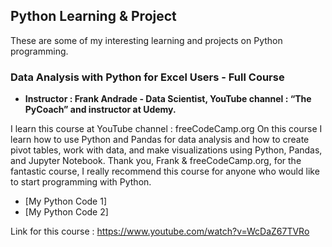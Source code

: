 ## Python Learning & Project
These are some of my interesting learning and projects on Python programming.

### Data Analysis with Python for Excel Users - Full Course

- **Instructor : Frank Andrade - Data Scientist, YouTube channel : “The PyCoach” and instructor at Udemy.**

I learn this course at YouTube channel : freeCodeCamp.org
On this course I learn how to use Python and Pandas for data analysis and how to create pivot tables, work with data, and make visualizations using Python, Pandas, and Jupyter Notebook. Thank you, Frank & freeCodeCamp.org, for the fantastic course, I really recommend this course for anyone who would like to start programming with Python.

<a name=""></a>
- [My Python Code 1]
<a name=""></a>
- [My Python Code 2]

Link for this course : <a name=""></a>
https://www.youtube.com/watch?v=WcDaZ67TVRo
